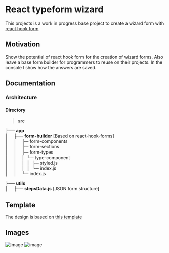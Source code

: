 # React typeform wizard

This projects is a work in progress base project to create a wizard form with [react hook form](https://react-hook-form.com/)

## Motivation

Show the potential of react hook form for the creation of wizard forms. Also leave a base form builder for programmers to reuse on their projects. In the console I show how the answers are saved. 

## Documentation

### Architecture

#### Directory

>__src__<br />

├── __app__ <br />
│&emsp; ├── __form-builder__ [Based on react-hook-forms]<br />
│&emsp; │&emsp; ├─ form-components<br />
│&emsp; │&emsp; ├─ form-sections<br />
│&emsp; │&emsp; ├─ form-types<br />
│&emsp; │&emsp; | &nbsp; └─ type-component<br />
│&emsp; │&emsp; | &nbsp; | &nbsp; ├─ styled.js<br />
│&emsp; │&emsp; | &nbsp; | &nbsp; └─ index.js<br />
│&emsp; │&emsp; └─ index.js<br />

├── __utils__ <br />
│&emsp; ├── __stepsData.js__ [JSON form structure]<br />

## Template

The design is based on [this template](https://www.typeform.com/templates/t/user-persona-survey-template/)

## Images

![image](https://user-images.githubusercontent.com/15676286/132963021-e057f0ef-163e-4536-a8d0-16a030e849b6.png)
![image](https://user-images.githubusercontent.com/15676286/132963027-64fcbc87-d6d2-485d-b9c9-d7b1ed66f7a4.png)
